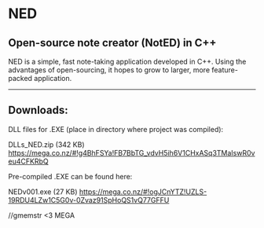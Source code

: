 NED
===

Open-source note creator (NotED) in C++
---
NED is a simple, fast note-taking application developed in C++. Using the advantages of open-sourcing, it hopes to grow to larger, more feature-packed application.

---
Downloads:
---
DLL files for .EXE (place in directory where project was compiled):

DLLs_NED.zip (342 KB)
https://mega.co.nz/#!g4BhFSYa!FB7BbTG_vdvH5ih6V1CHxASq3TMaIswR0veu4CFKRbQ

Pre-compiled .EXE can be found here:

NEDv001.exe (27 KB)
https://mega.co.nz/#!ogJCnYTZ!UZLS-19RDU4LZw1C5G0v-0Zvaz91SpHoQS1vQ77GFFU

//gmemstr <3 MEGA
